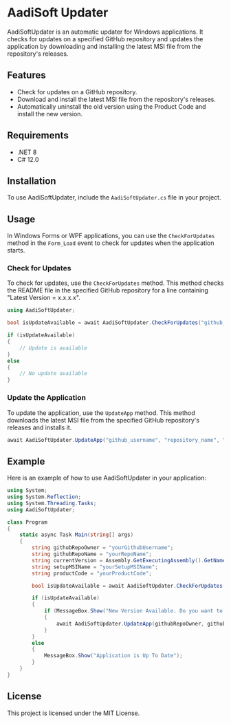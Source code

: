# AadiSoft Updater

AadiSoftUpdater is an automatic updater for Windows applications. It checks for updates on a specified GitHub repository and updates the application by downloading and installing the latest MSI file from the repository's releases.

## Features

- Check for updates on a GitHub repository.
- Download and install the latest MSI file from the repository's releases.
- Automatically uninstall the old version using the Product Code and install the new version.

## Requirements

- .NET 8
- C# 12.0

## Installation

To use AadiSoftUpdater, include the `AadiSoftUpdater.cs` file in your project.

## Usage

In Windows Forms or WPF applications, you can use the `CheckForUpdates` method in the `Form_Load` event to check for updates when the application starts.

### Check for Updates

To check for updates, use the `CheckForUpdates` method. This method checks the README file in the specified GitHub repository for a line containing "Latest Version = x.x.x.x".

```cs
using AadiSoftUpdater;

bool isUpdateAvailable = await AadiSoftUpdater.CheckForUpdates("github_username", "repository_name", "Assembly.GetExecutingAssembly().GetName().Version.ToString()");

if (isUpdateAvailable)
{
	// Update is available
}
else
{
	// No update available
}
```

### Update the Application

To update the application, use the `UpdateApp` method. This method downloads the latest MSI file from the specified GitHub repository's releases and installs it.


```cs
await AadiSoftUpdater.UpdateApp("github_username", "repository_name", "MSI_File_Name", "Product_Code_of_App");
```

## Example

Here is an example of how to use AadiSoftUpdater in your application:

```cs
using System;
using System.Reflection;
using System.Threading.Tasks;
using AadiSoftUpdater;

class Program
{
	static async Task Main(string[] args)
	{
		string githubRepoOwner = "yourGithubUsername";
		string githubRepoName = "yourRepoName";
		string currentVersion = Assembly.GetExecutingAssembly().GetName().Version.ToString();
		string setupMSIName = "yourSetupMSIName";
		string productCode = "yourProductCode";

		bool isUpdateAvailable = await AadiSoftUpdater.CheckForUpdates(githubRepoOwner, githubRepoName, currentVersion);

		if (isUpdateAvailable)
		{
			if (MessageBox.Show("New Version Available. Do you want to update?", "Update Available", MessageBoxButtons.YesNo) == DialogResult.Yes)
			{
				await AadiSoftUpdater.UpdateApp(githubRepoOwner, githubRepoName, setupMSIName, productCode);
			}
		}
		else
		{
			MessageBox.Show("Application is Up To Date");
		}
	}
}
```

## License

This project is licensed under the MIT License.